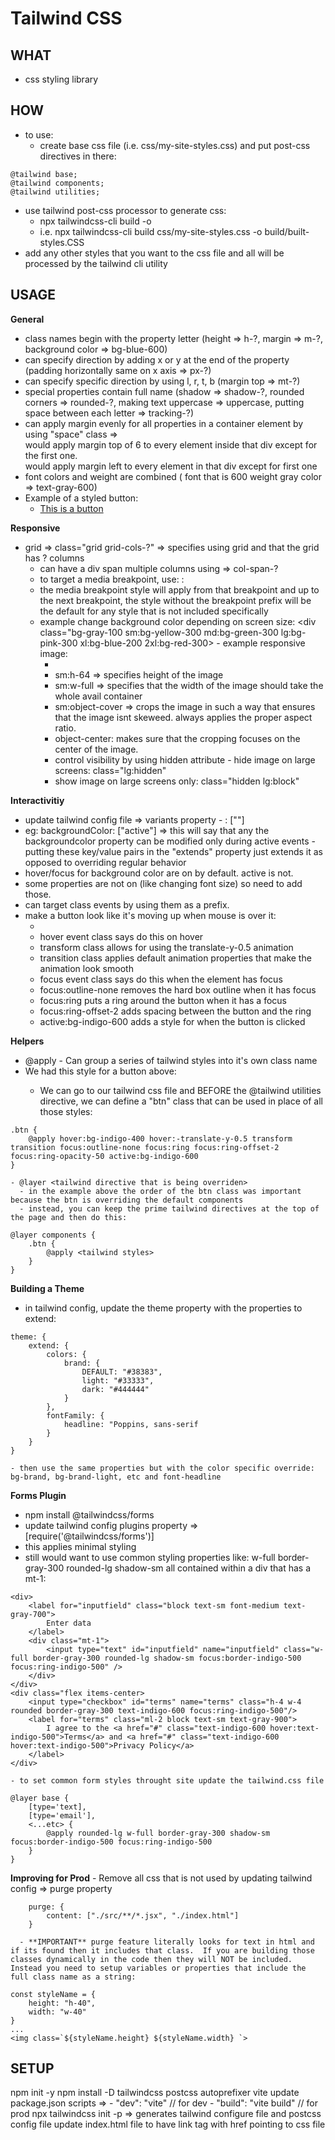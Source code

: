 # Tailwind CSS

## WHAT

- css styling library

## HOW

- to use:
  - create base css file (i.e. css/my-site-styles.css) and put post-css directives in there:

```
@tailwind base;
@tailwind components;
@tailwind utilities;
```

- use tailwind post-css processor to generate css:
  - npx tailwindcss-cli build <loc of css file to process> -o <loc of css output file>
  - i.e. npx tailwindcss-cli build css/my-site-styles.css -o build/built-styles.CSS
- add any other styles that you want to the css file and all will be processed by the tailwind cli utility

## USAGE

**General** 
  - class names begin with the property letter (height => h-?, margin => m-?, background color => bg-blue-600) 
  - can specify direction by adding x or y at the end of the property (padding horizontally same on x axis => px-?) 
  - can specify specific direction by using l, r, t, b (margin top => mt-?) 
  - special properties contain full name (shadow => shadow-?, rounded corners => rounded-?, making text uppercase => uppercase, putting space between each letter => tracking-?) 
  - can apply margin evenly for all properties in a container element by using "space" class => <div class="space-y-6"> would apply margin top of 6 to every element inside that div except for the first one. <div class="space-x-6"> would apply margin left to every element in that div except for first one 
  - font colors and weight are combined ( font that is 600 weight gray color => text-gray-600) 
  - Example of a styled button: 
    - <a class="inline-block px-5 py-3 rounded-lg shadow-lg bg-indigo-500 text-white uppercase tracking-wider font-semibold text-sm" href="#"> This is a button</a>

**Responsive** 
  - grid => class="grid grid-cols-?" => specifies using grid and that the grid has ? columns 
    - can have a div span multiple columns using => col-span-? 
    - to target a media breakpoint, use: <breakpoint abbrev>:<tailwind property> 
    - the media breakpoint style will apply from that breakpoint and up to the next breakpoint, the style without the breakpoint prefix will be the default for any style that is not included specifically 
    - example change background color depending on screen size: <div class="bg-gray-100 sm:bg-yellow-300 md:bg-green-300 lg:bg-pink-300 xl:bg-blue-200 2xl:bg-red-300> - example responsive image: 
      - <img class="rounded-lg shadow-xl sm:mt-8 sm:h-64 sm:w-full sm:object-cover object-center"> 
      - sm:h-64 => specifies height of the image 
      - sm:w-full => specifies that the width of the image should take the whole avail container 
      - sm:object-cover => crops the image in such a way that ensures that the image isnt skeweed. always applies the proper aspect ratio. 
      - object-center: makes sure that the cropping focuses on the center of the image.
      - control visibility by using hidden attribute - hide image on large screens: class="lg:hidden" 
      - show image on large screens only: class="hidden lg:block"

**Interactivitiy** 
  - update tailwind config file => variants property - <property name>: ["<event>"] 
  - eg: backgroundColor: ["active"] => this will say that any the backgroundcolor property can be modified only during active events - putting these key/value pairs in the "extends" property just extends it as opposed to overriding regular behavior
  - hover/focus for background color are on by default. active is not. 
  - some properties are not on (like changing font size) so need to add those. 
  - can target class events by using them as a prefix. 
  - make a button look like it's moving up when mouse is over it: 
    - <a class="hover:bg-indigo-400 hover:-translate-y-0.5 transform transition focus:outline-none focus:ring focus:ring-offset-2 focus:ring-opacity-50 active:bg-indigo-600"> 
    - hover event class says do this on hover 
    - transform class allows for using the translate-y-0.5 animation 
    - transition class applies default animation properties that make the animation look smooth 
    - focus event class says do this when the element has focus 
    - focus:outline-none removes the hard box outline when it has focus 
    - focus:ring puts a ring around the button when it has a focus 
    - focus:ring-offset-2 adds spacing between the button and the ring 
    - active:bg-indigo-600 adds a style for when the button is clicked

**Helpers** 
  - @apply - Can group a series of tailwind styles into it's own class name 
  - We had this style for a button above: <a class="hover:bg-indigo-400 hover:-translate-y-0.5 transform transition focus:outline-none focus:ring focus:ring-offset-2 focus:ring-opacity-50 active:bg-indigo-600"> 
    - We can go to our tailwind css file and BEFORE the @tailwind utilities directive, we can define a "btn" class that can be used in place of all those styles:
```
.btn {
    @apply hover:bg-indigo-400 hover:-translate-y-0.5 transform transition focus:outline-none focus:ring focus:ring-offset-2 focus:ring-opacity-50 active:bg-indigo-600
}
```
    - @layer <tailwind directive that is being overriden> 
      - in the example above the order of the btn class was important because the btn is overriding the default components  
      - instead, you can keep the prime tailwind directives at the top of the page and then do this: 

```
@layer components {
    .btn {
        @apply <tailwind styles>
    }
}
```

**Building a Theme**
  - in tailwind config, update the theme property with the properties to extend: 

```
theme: {
    extend: {
        colors: {
            brand: {
                DEFAULT: "#38383",
                light: "#33333",
                dark: "#444444"
            }
        },
        fontFamily: {
            headline: "Poppins, sans-serif
        }
    }
}
```
    - then use the same properties but with the color specific override: bg-brand, bg-brand-light, etc and font-headline

**Forms  Plugin**
- npm install @tailwindcss/forms
- update tailwind config plugins property => [require('@tailwindcss/forms')]
- this applies minimal styling 
- still would want to use common styling properties like: w-full border-gray-300 rounded-lg shadow-sm all contained within a div that has a mt-1: 

```
<div>
    <label for="inputfield" class="block text-sm font-medium text-gray-700">
        Enter data
    </label>
    <div class="mt-1">
        <input type="text" id="inputfield" name="inputfield" class="w-full border-gray-300 rounded-lg shadow-sm focus:border-indigo-500 focus:ring-indigo-500" />
    </div>
</div>
<div class="flex items-center>
    <input type="checkbox" id="terms" name="terms" class="h-4 w-4 rounded border-gray-300 text-indigo-600 focus:ring-indigo-500"/>
    <label for="terms" class="ml-2 block text-sm text-gray-900">
        I agree to the <a href="#" class="text-indigo-600 hover:text-indigo-500">Terms</a> and <a href="#" class="text-indigo-600 hover:text-indigo-500">Privacy Policy</a>
    </label>
</div>
```
    - to set common form styles throught site update the tailwind.css file

```
@layer base { 
    [type='text], 
    [type='email'], 
    <...etc> {
        @apply rounded-lg w-full border-gray-300 shadow-sm focus:border-indigo-500 focus:ring-indigo-500
    }
}
```

**Improving for Prod**
    - Remove all css that is not used by updating tailwind config => purge property
```
    purge: {        
        content: ["./src/**/*.jsx", "./index.html"]
    }
``` 

      - **IMPORTANT** purge feature literally looks for text in html and if its found then it includes that class.  If you are building those classes dynamically in the code then they will NOT be included. Instead you need to setup variables or properties that include the full class name as a string: 

```
const styleName = {
    height: "h-40",
    width: "w-40"
}
...
<img class=`${styleName.height} ${styleName.width} `>
```


## SETUP

npm init -y
npm install -D tailwindcss postcss autoprefixer vite
update package.json scripts => 
    - "dev": "vite" // for dev
    - "build": "vite build" // for prod
npx tailwindcss init -p => generates tailwind configure file and postcss config file
update index.html file to have link tag with href pointing to css file
